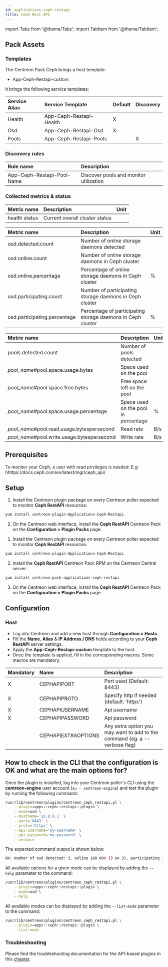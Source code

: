 ```yaml
---
id: applications-ceph-restapi
title: Ceph Rest API
---
```

import Tabs from '@theme/Tabs';
import TabItem from '@theme/TabItem';

## Pack Assets

### Templates

The Centreon Pack Ceph brings a host template:
* App-Ceph-Restapi-custom

It brings the following service templates:

| Service Alias  | Service Template        | Default | Discovery |
|:---------------|:------------------------|:--------|:----------|
| Health         | App-Ceph-Restapi-Health | X       |           |
| Osd            | App-Ceph-Restapi-Osd    | X       |           |
| Pools          | App-Ceph-Restapi-Pools  |         | X         |

### Discovery rules

| Rule name                  | Description                            |
|:---------------------------|:---------------------------------------|
| App-Ceph-Restapi-Pool-Name | Discover pools and monitor utilization |

### Collected metrics & status

<Tabs groupId="sync">
<TabItem value="Health" label="Health">

| Metric name   | Description                    | Unit  |
| :------------ | :----------------------------- | :---- |
| health status | Current overall cluster status |       |

</TabItem>
<TabItem value="Osd" label="Osd">

| Metric name                  | Description                                                 | Unit  |
| :--------------------------- | :---------------------------------------------------------- | :---- |
| osd.detected.count           | Number of online storage daemons detected                   |       |
| osd.online.count             | Number of online storage daemons in Ceph cluster            |       |
| osd.online.percentage        | Percentage of online storage daemons in Ceph cluster       | %     |
| osd.participating.count      | Number of participating storage daemons in Ceph cluster     |       |
| osd.participating.percentage | Percentage of participating storage daemons in Ceph cluster | %     |

</TabItem>
<TabItem value="Pools" label="Pools">

| Metric name                                 | Description                          | Unit  |
| :------------------------------------------ | :----------------------------------- | :---- |
| pools.detected.count                        | Number of pools detected             |       |
| *pool_name*#pool.space.usage.bytes          | Space used on the pool |                     |
| *pool_name*#pool.space.free.bytes           | Free space left on the pool          |       |
| *pool_name*#pool.space.usage.percentage     | Space used on the pool in percentage | %     |
| *pool_name*#pool.read.usage.bytespersecond  | Read rate                            | B/s   |
| *pool_name*#pool.write.usage.bytespersecond | Write rate                           | B/s   |

</TabItem>
</Tabs>

## Prerequisites

To monitor your Ceph, a user with read privileges is needed:
E.g: hhttps://docs.ceph.com/en/latest/mgr/ceph_api/

## Setup

<Tabs groupId="sync">
<TabItem value="Online License" label="Online License">

1. Install the Centreon plugin package on every Centreon poller expected to monitor **Ceph RestAPI** resources:

```bash
yum install centreon-plugin-Applications-Ceph-Restapi
```

2. On the Centreon web interface, install the **Ceph RestAPI** Centreon Pack on the **Configuration > Plugin Packs** page.

</TabItem>

<TabItem value="Offline License" label="Offline License">

1. Install the Centreon plugin package on every Centreon poller expected to monitor **Ceph RestAPI** resources:

```bash
yum install centreon-plugin-Applications-Ceph-Restapi
```

2. Install the **Ceph RestAPI** Centreon Pack RPM on the Centreon Central server:

```bash
yum install centreon-pack-applications-ceph-restapi
```

3. On the Centreon web interface, install the **Ceph RestAPI** Centreon Pack on the **Configuration > Plugin Packs** page.

</TabItem>
</Tabs>

## Configuration

### Host

* Log into Centreon and add a new host through **Configuration > Hosts**.
* Fill the **Name**, **Alias** & **IP Address / DNS** fields according to your **Ceph RestAPI** server settings.
* Apply the **App-Ceph-Restapi-custom** template to the host.
* Once the template is applied, fill in the corresponding macros. Some macros are mandatory.

| Mandatory | Name                | Description                                                                  |
| :-------- | :------------------ | :------------------------------------------------------------------------- |
| X         | CEPHAPIPORT         | Port used (Default: 8443)                                                  |
| X         | CEPHAPIPROTO        | Specify http if needed (default: 'https')                                  |
| X         | CEPHAPIUSERNAME     | Api username                                                               |
| X         | CEPHAPIPASSWORD     | Api password                                                               |
|           | CEPHAPIEXTRAOPTIONS | Any extra option you may want to add to the command (eg. a --verbose flag) |

## How to check in the CLI that the configuration is OK and what are the main options for? 

Once the plugin is installed, log into your Centreon poller's CLI using the
**centreon-engine** user account (`su - centreon-engine`) and test the plugin by
running the following command:

```bash
/usr/lib/centreon/plugins/centreon_ceph_restapi.pl \
    --plugin=apps::ceph::restapi::plugin \
    --mode=osd \
    --hostname='10.0.0.1' \
    --port='8443' \
    --proto='https' \
    --api-username='my-username' \
    --api-password='my-password' \
    --verbose
```

The expected command output is shown below:

```bash
OK: Number of osd detected: 3, online 100.00% (3 on 3), participating 100.00% (3 on 3) | 'osd.detected.count'=3;;;0; 'osd.online.count'=3;;;0;3 'osd.online.percentage'=100.00%;;;0;100 'osd.participating.count'=3;;;0;3 'osd.participating.percentage'=100.00%;;;0;100
```

All available options for a given mode can be displayed by adding the 
`--help` parameter to the command:

```bash
/usr/lib/centreon/plugins/centreon_ceph_restapi.pl \
    --plugin=apps::ceph::restapi::plugin \
    --mode=osd \
    --help
```

All available modes can be displayed by adding the 
`--list-mode` parameter to the command:

```bash
/usr/lib/centreon/plugins/centreon_ceph_restapi.pl \
    --plugin=apps::ceph::restapi::plugin \
    --list-mode
```

### Troubleshooting

Please find the troubleshooting documentation for the API-based plugins in
this [chapter](../getting-started/how-to-guides/troubleshooting-plugins.md#http-and-api-checks).

